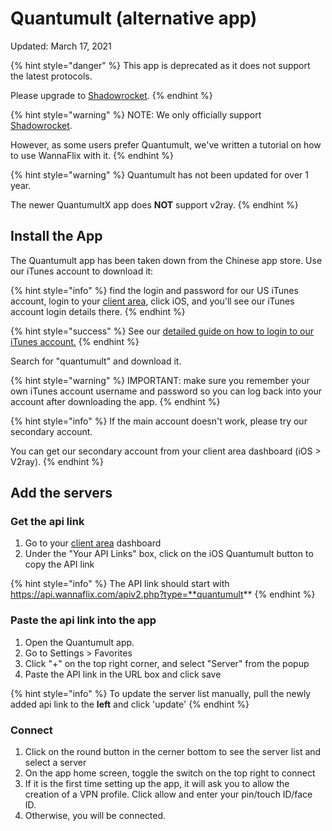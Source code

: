 # Quantumult \(alternative app\)

Updated: March 17, 2021

{% hint style="danger" %}
This app is deprecated as it does not support the latest protocols. 

Please upgrade to [Shadowrocket](shadowrocket.md).
{% endhint %}

{% hint style="warning" %}
NOTE: We only officially support [Shadowrocket](shadowrocket.md).

However, as some users prefer Quantumult, we've written a tutorial on how to use WannaFlix with it.
{% endhint %}

{% hint style="warning" %}
Quantumult has not been updated for over 1 year.

The newer QuantumultX app does **NOT** support v2ray.
{% endhint %}

## Install the App

The Quantumult app has been taken down from the Chinese app store. Use our iTunes account to download it:

{% hint style="info" %}
 find the login and password for our US iTunes account, login to your [client area](https://wannaflix.com/clientarea.php), click iOS, and you'll see our iTunes account login details there.
{% endhint %}

{% hint style="success" %}
See our [detailed guide on how to login to our iTunes account.](../switching-itunes-account.md)
{% endhint %}

Search for "quantumult" and download it.

{% hint style="warning" %}
IMPORTANT: make sure you remember your own iTunes account username and password so you can log back into your account after downloading the app.
{% endhint %}

{% hint style="info" %}
If the main account doesn't work, please try our secondary account. 

You can get our secondary account from your client area dashboard \(iOS &gt; V2ray\).
{% endhint %}

## Add the servers

### Get the api link

1. Go to your [client area](https://wannaflix.com/clientarea.php) dashboard
2. Under the "Your API Links" box, click on the iOS Quantumult button to copy the API link

{% hint style="info" %}
The API link should start with https://api.wannaflix.com/apiv2.php?type=**quantumult**
{% endhint %}

### Paste the api link into the app

1. Open the Quantumult app.
2. Go to Settings &gt; Favorites
3. Click "+" on the top right corner, and select "Server" from the popup
4. Paste the API link in the URL box and click save

{% hint style="info" %}
To update the server list manually, pull the newly added api link to the **left** and click 'update'
{% endhint %}

### **Connect**

1. Click on the round button in the cerner bottom to see the server list and select a server
2. On the app home screen, toggle the switch on the top right to connect
3. If it is the first time setting up the app, it will ask you to allow the creation of a VPN profile. Click allow and enter your pin/touch ID/face ID.
4. Otherwise, you will be connected.

